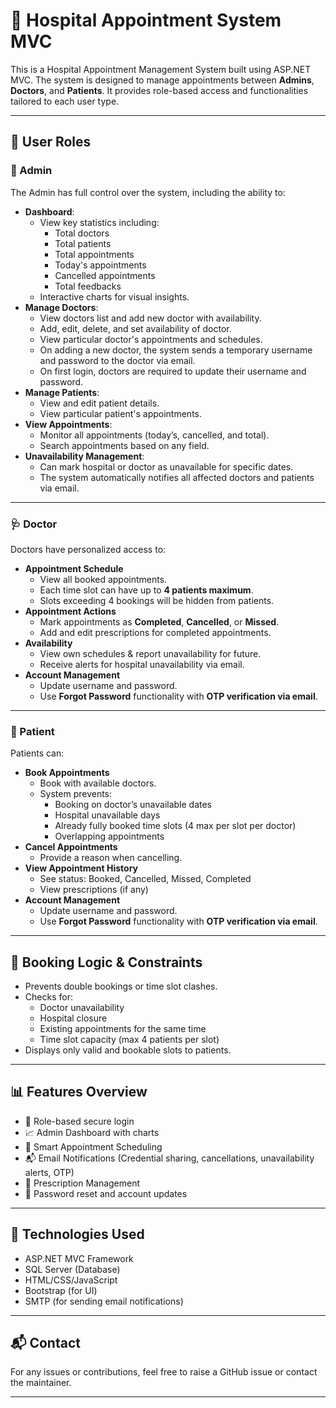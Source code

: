 # 🏥 Hospital Appointment System MVC

This is a Hospital Appointment Management System built using ASP.NET MVC. The system is designed to manage appointments between **Admins**, **Doctors**, and **Patients**. It provides role-based access and functionalities tailored to each user type.

---

## 👥 User Roles

### 🔸 Admin
The Admin has full control over the system, including the ability to:
- **Dashboard**: 
  - View key statistics including:
    - Total doctors
    - Total patients
    - Total appointments
    - Today's appointments
    - Cancelled appointments
    - Total feedbacks
  - Interactive charts for visual insights.
- **Manage Doctors**:
  - View doctors list and add new doctor with availability. 
  - Add, edit, delete, and set availability of doctor.
  - View particular doctor's appointments and schedules.
  - On adding a new doctor, the system sends a temporary username and password to the doctor via email.
  - On first login, doctors are required to update their username and password.
- **Manage Patients**:
  - View and edit patient details.
  - View particular patient's appointments.
- **View Appointments**:
  - Monitor all appointments (today’s, cancelled, and total).
  - Search appointments based on any field.
- **Unavailability Management**:
  - Can mark hospital or doctor as unavailable for specific dates.
  - The system automatically notifies all affected doctors and patients via email.

---

### 🩺 Doctor
Doctors have personalized access to:
- **Appointment Schedule**
  - View all booked appointments.
  - Each time slot can have up to **4 patients maximum**.
  - Slots exceeding 4 bookings will be hidden from patients.
- **Appointment Actions**
  - Mark appointments as **Completed**, **Cancelled**, or **Missed**.
  - Add and edit prescriptions for completed appointments.
- **Availability**
  - View own schedules & report unavailability for future.
  - Receive alerts for hospital unavailability via email.
- **Account Management**
  - Update username and password.
  - Use **Forgot Password** functionality with **OTP verification via email**.


---

### 👤 Patient
Patients can:
- **Book Appointments**
  - Book with available doctors.
  - System prevents:
    - Booking on doctor’s unavailable dates
    - Hospital unavailable days
    - Already fully booked time slots (4 max per slot per doctor)
    - Overlapping appointments
- **Cancel Appointments**
  - Provide a reason when cancelling.
- **View Appointment History**
  - See status: Booked, Cancelled, Missed, Completed
  - View prescriptions (if any)
- **Account Management**
  - Update username and password.
  - Use **Forgot Password** functionality with **OTP verification via email**.

---

## 🧠 Booking Logic & Constraints
- Prevents double bookings or time slot clashes.
- Checks for:
  - Doctor unavailability
  - Hospital closure
  - Existing appointments for the same time
  - Time slot capacity (max 4 patients per slot)
- Displays only valid and bookable slots to patients.

---

## 📊 Features Overview
- 🔐 Role-based secure login
- 📈 Admin Dashboard with charts
- 📅 Smart Appointment Scheduling
- 📬 Email Notifications (Credential sharing, cancellations, unavailability alerts, OTP)
- 🧾 Prescription Management
- 🔁 Password reset and account updates

---

## 📌 Technologies Used
- ASP.NET MVC Framework
- SQL Server (Database)
- HTML/CSS/JavaScript
- Bootstrap (for UI)
- SMTP (for sending email notifications)

---

## 📬 Contact
For any issues or contributions, feel free to raise a GitHub issue or contact the maintainer.

---


